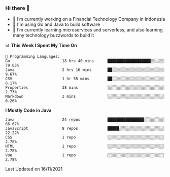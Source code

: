 ### Hi there 👋

<!--
**mazzama/mazzama** is a ✨ _special_ ✨ repository because its `README.md` (this file) appears on your GitHub profile.

Here are some ideas to get you started:

- 🔭 I’m currently working on ...
- 🌱 I’m currently learning ...
- 👯 I’m looking to collaborate on ...
- 🤔 I’m looking for help with ...
- 💬 Ask me about ...
- 📫 How to reach me: ...
- 😄 Pronouns: ...
- ⚡ Fun fact: ...
-->

- 🔭 I’m currently working on a Financial Technology Company in Indonesia
- :gun: I'm using Go and Java to build software
- 🌱 I’m currently learning microservices and serverless, and also learning many technology buzzwords to build it

<!--START_SECTION:waka-->
📊 **This Week I Spent My Time On** 

```text
💬 Programming Languages: 
Go                       18 hrs 40 mins      ███████████████████░░░░░░   79.05% 
Java                     2 hrs 16 mins       ██░░░░░░░░░░░░░░░░░░░░░░░   9.67% 
CSV                      1 hr 55 mins        ██░░░░░░░░░░░░░░░░░░░░░░░   8.17% 
Properties               38 mins             ░░░░░░░░░░░░░░░░░░░░░░░░░   2.73% 
Markdown                 3 mins              ░░░░░░░░░░░░░░░░░░░░░░░░░   0.26%

```

**I Mostly Code in Java** 

```text
Java                     24 repos            ████████████████░░░░░░░░░   66.67% 
JavaScript               8 repos             █████░░░░░░░░░░░░░░░░░░░░   22.22% 
CSS                      1 repo              ░░░░░░░░░░░░░░░░░░░░░░░░░   2.78% 
HTML                     1 repo              ░░░░░░░░░░░░░░░░░░░░░░░░░   2.78% 
Vue                      1 repo              ░░░░░░░░░░░░░░░░░░░░░░░░░   2.78%

```



 Last Updated on 16/11/2021
<!--END_SECTION:waka-->
